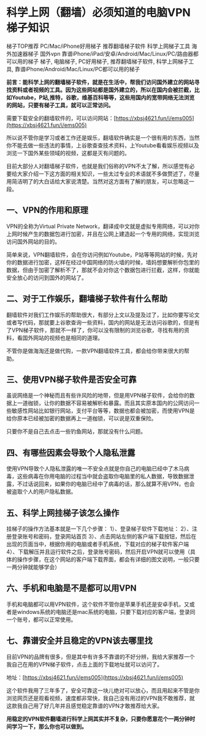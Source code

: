 # 科学上网（翻墙）必须知道的电脑VPN梯子知识
梯子TOP推荐 PC/Mac/iPhone好用梯子 推荐翻墙梯子软件 科学上网梯子工具 海外加速器梯子 国外vpn 靠谱iPhone/iPad/安卓/Android/Mac/Linux/PC/路由器都可以用的梯子 梯子, 电脑梯子, PC好用梯子, 推荐翻墙梯子软件, 科学上网梯子工具, 靠谱iPhone/Android/Mac/Linux/PC都可以用的梯子

**前言：能科学上网的翻墙梯子软件，就是在生活中，帮我们访问国外建立的网站寻找资料或者视频的工具。因为这些网站都是国外建立的，所以在国内会被拦截，比如Youtube，P站,推特，谷歌，维基百科等等，这些用国内的宽带网络无法浏览的网站，只要有梯子工具，就可以正常访问。**

需要下载安全的翻墙软件的，可以访问网站：[https://xbsj4621.fun/i/ems005](https://xbsj4621.fun/i/ems005)

所以说不管你是学习或者工作还是娱乐，翻墙软件确实是一个很有用的东西，当然你不能去做一些违法的事情，上谷歌查查技术资料，上Youtube看看娱乐视频以及浏览一下国外某些领域的视频，这都是灭有问题的。

目前大部分人对翻墙梯子软件，也就是我们俗称的VPN不太了解，所以感觉有必要给大家介绍一下这方面的相关知识，一些太过专业的术语就不多做赘述了，尽量用简洁明了的大白话给大家说清楚。当然对这方面有了解的朋友，可以忽略这一段。

## 一、VPN的作用和原理
 
VPN的全称为Virtual Private Network，翻译成中文就是虚拟专用网络，可以对你上网时候产生的数据包进行加密，并且在公网上建造起一个专用的网络，实现浏览访问国外网站的目的。

简单来说，VPN翻墙软件，会在你访问例如Youtube，P站等等网站的时候，先对你的数据进行加密，这样在经过中国网络的防火墙的时候，墙妈想要解析你包里的数据，但由于加密了解析不了，那就不会对你这个数据包进行拦截，这样，你就能安全放心的访问到国外的网站了。

## 二、对于工作娱乐，翻墙梯子软件有什么帮助

翻墙软件对我们工作娱乐的帮助很大，有部分上文以及提及过了，比如你要写论文或者写代码，那就要上谷歌查询一些资料，国内的网站是无法访问谷歌的，但是有了VPN梯子软件，那就不一样了，你可以没有限制的浏览谷歌，寻找有用的资料，看国外网站的视频也是相同的道理。

不管你是做海淘还是做代购，一款VPN翻墙软件工具，都会给你带来很大的帮助。

## 三、使用VPN梯子软件是否安全可靠

虽说网络是一个神秘而且有些许风险的地带，但是用VPN梯子软件，会给你的数据上一道枷锁，让你的数据不容易被解析和暴露。而且其实原本国内的公网访问一些敏感性网站比如银行网站，支付平台等等，数据也都会被加密，而使用VPN是给你原本已经被加密的数据再上一道枷锁，可以说是双重保险。

只要你不是自己去点击一些钓鱼网站，那就没有什么问题。

## 四、有哪些因素会导致个人隐私泄露

使用VPN导致个人隐私泄露的唯一不安全点就是你自己的电脑已经中了木马病毒，这些病毒在你用电脑的过程当中就会盗取你电脑里的私人数据，导致数据泄露，不过话说回来，如果你的电脑已经中了病毒的话，那么就算不用VPN，也会被盗取个人的用户隐私数据。

## 五、科学上网挂梯子该怎么操作

挂梯子的操作方法基本就是一下几个步骤：
1）、登录梯子软件下载地址：
2）、注册登录账号和密码，登录网站首页
3）、点击网站左侧的客户端下载按钮，然后在出现的页面当中，根据你用的电脑或者手机系统，下载对应的梯子软件客户端
4）、下载解压并且运行软件之后，登录账号密码，然后开启VPN就可以使用（具体的操作步骤，在这个网站的客户端下载界面，都会有详细的图文说明，一般只要一两分钟就能够学会）

## 六、手机和电脑是不是都可以用VPN

手机和电脑都可以用VPN软件，这个软件不管你是苹果手机还是安卓手机，又或者是windows系统的电脑还是mac系统的电脑，只要下载对应的客户端，登录同一个账号，都可以正常使用。

## 七、靠谱安全并且稳定的VPN该去哪里找

目前VPN的品牌有很多，但是其中有许多不靠谱的不好分辨，我给大家推荐一个我自己在用的VPN梯子软件，点击上面的下载地址就可以访问了。

地址：[https://xbsj4621.fun/i/ems005](https://xbsj4621.fun/i/ems005)

这个软件我用了三年多了，安全可靠这一块儿绝对可以放心，而且用起来不管是你浏览网页还是观看视频，速度都非常快，我自己没有用过的VPN我不敢推荐，就这款我自己用了好几年并且感觉稳定靠谱的VPN才敢推荐给大家。

**用稳定的VPN软件翻墙进行科学上网其实并不复杂，只要你愿意花个一两分钟时间学习一下，那么你也可以做到。**
